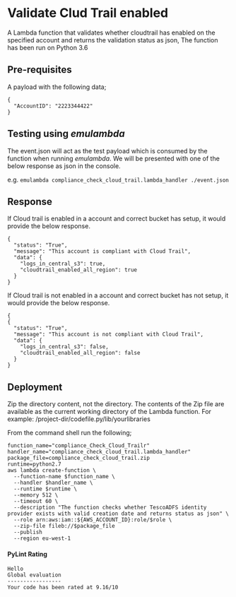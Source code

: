 # Validate Clud Trail enabled

A Lambda function that validates whether cloudtrail has enabled on the specified account and returns the validation status as json, The function has been run on Python 3.6

## Pre-requisites

A payload with the following data;

```
{
  "AccountID": "2223344422"
}
```
## Testing using *emulambda*
The event.json will act as the test payload which is consumed by the function when running *emulambda*.
We will be presented with one of the below response as json in the console.

e.g.
`emulambda compliance_check_cloud_trail.lambda_handler ./event.json`

## Response

If Cloud trail is enabled in a account and correct bucket has setup, it would provide the below response.

```
{
  "status": "True",
  "message": "This account is compliant with Cloud Trail",
  "data": {
    "logs_in_central_s3": true,
    "cloudtrail_enabled_all_region": true
  }
}
```

If Cloud trail is not enabled in a account and correct bucket has not setup, it would provide the below response.

```
{
{
  "status": "True",
  "message": "This account is not compliant with Cloud Trail",
  "data": {
    "logs_in_central_s3": false,
    "cloudtrail_enabled_all_region": false
  }
}
```


## Deployment

Zip the directory content, not the directory. The contents of the Zip file are available as the current working directory of the Lambda function. For example: /project-dir/codefile.py/lib/yourlibraries

From the command shell run the following;
```
function_name="compliance_Check_Cloud_Trailr"
handler_name="compliance_check_cloud_trail.lambda_handler"
package_file=compliance_check_cloud_trail.zip
runtime=python2.7
aws lambda create-function \
  --function-name $function_name \
  --handler $handler_name \
  --runtime $runtime \
  --memory 512 \
  --timeout 60 \
  --description "The function checks whether TescoADFS identity provider exists with valid creation date and returns status as json" \
  --role arn:aws:iam::${AWS_ACCOUNT_ID}:role/$role \
  --zip-file fileb://$package_file
  --publish
  --region eu-west-1
```

#### PyLint Rating
```
Hello
Global evaluation
-----------------
Your code has been rated at 9.16/10
```


